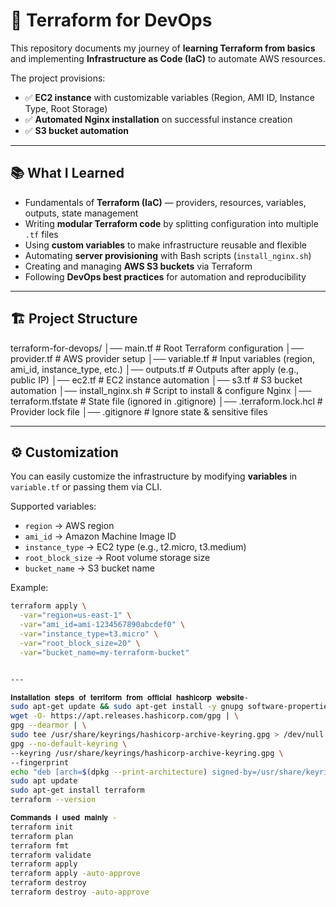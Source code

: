 # 🚀 Terraform for DevOps

This repository documents my journey of **learning Terraform from basics** and implementing **Infrastructure as Code (IaC)** to automate AWS resources.  

The project provisions:
- ✅ **EC2 instance** with customizable variables (Region, AMI ID, Instance Type, Root Storage)
- ✅ **Automated Nginx installation** on successful instance creation
- ✅ **S3 bucket automation**

---

## 📚 What I Learned

- Fundamentals of **Terraform (IaC)** — providers, resources, variables, outputs, state management
- Writing **modular Terraform code** by splitting configuration into multiple `.tf` files
- Using **custom variables** to make infrastructure reusable and flexible
- Automating **server provisioning** with Bash scripts (`install_nginx.sh`)
- Creating and managing **AWS S3 buckets** via Terraform
- Following **DevOps best practices** for automation and reproducibility

---

## 🏗️ Project Structure
terraform-for-devops/
│── main.tf # Root Terraform configuration
│── provider.tf # AWS provider setup
│── variable.tf # Input variables (region, ami_id, instance_type, etc.)
│── outputs.tf # Outputs after apply (e.g., public IP)
│── ec2.tf # EC2 instance automation
│── s3.tf # S3 bucket automation
│── install_nginx.sh # Script to install & configure Nginx
│── terraform.tfstate # State file (ignored in .gitignore)
│── .terraform.lock.hcl # Provider lock file
│── .gitignore # Ignore state & sensitive files



---

## ⚙️ Customization

You can easily customize the infrastructure by modifying **variables** in `variable.tf` or passing them via CLI.

Supported variables:
- `region` → AWS region  
- `ami_id` → Amazon Machine Image ID  
- `instance_type` → EC2 type (e.g., t2.micro, t3.medium)  
- `root_block_size` → Root volume storage size  
- `bucket_name` → S3 bucket name  

Example:

```bash
terraform apply \
  -var="region=us-east-1" \
  -var="ami_id=ami-1234567890abcdef0" \
  -var="instance_type=t3.micro" \
  -var="root_block_size=20" \
  -var="bucket_name=my-terraform-bucket"


---

𝐈𝐧𝐬𝐭𝐚𝐥𝐥𝐚𝐭𝐢𝐨𝐧 𝐬𝐭𝐞𝐩𝐬 𝐨𝐟 𝐭𝐞𝐫𝐫𝐢𝐟𝐨𝐫𝐦 𝐟𝐫𝐨𝐦 𝐨𝐟𝐟𝐢𝐜𝐢𝐚𝐥 𝐡𝐚𝐬𝐡𝐢𝐜𝐨𝐫𝐩 𝐰𝐞𝐛𝐬𝐢𝐭𝐞-
sudo apt-get update && sudo apt-get install -y gnupg software-properties-common
wget -O- https://apt.releases.hashicorp.com/gpg | \
gpg --dearmor | \
sudo tee /usr/share/keyrings/hashicorp-archive-keyring.gpg > /dev/null
gpg --no-default-keyring \
--keyring /usr/share/keyrings/hashicorp-archive-keyring.gpg \
--fingerprint
echo "deb [arch=$(dpkg --print-architecture) signed-by=/usr/share/keyrings/hashicorp-archive-keyring.gpg] https://apt.releases.hashicorp.com $(grep -oP '(?<=UBUNTU_CODENAME=).*' /etc/os-release || lsb_release -cs) main" | sudo tee /etc/apt/sources.list.d/hashicorp.list
sudo apt update
sudo apt-get install terraform
terraform --version

𝐂𝐨𝐦𝐦𝐚𝐧𝐝𝐬 𝐢 𝐮𝐬𝐞𝐝 𝐦𝐚𝐢𝐧𝐥𝐲 -
terraform init
terraform plan
terraform fmt
terraform validate
terraform apply
terraform apply -auto-approve
terraform destroy
terraform destroy -auto-approve
